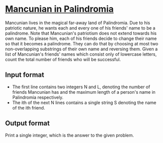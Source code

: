 # [Mancunian in Palindromia][link]

Mancunian lives in the magical far-away land of Palindromia. Due to his patriotic nature, he wants each and every one of his friends' name to be a palindrome. Note that Mancunian's patriotism does not extend towards his own name.
To please him, each of his friends decide to change their name so that it becomes a palindrome. They can do that by choosing at most two non-overlapping substrings of their own name and reversing them.
Given a list of Mancunian's friends' names which consist only of lowercase letters, count the total number of friends who will be successful.

## Input format

- The first line contains two integers N and L, denoting the number of friends Mancunian has and the maximum length of a person's name in Palindromia respectively.
- The ith of the next N lines contains a single string S denoting the name of the ith friend.

## Output format

Print a single integer, which is the answer to the given problem.

[link]: https://www.hackerearth.com/practice/basic-programming/implementation/basics-of-implementation/practice-problems/algorithm/mancunian-in-palindromia-3/
